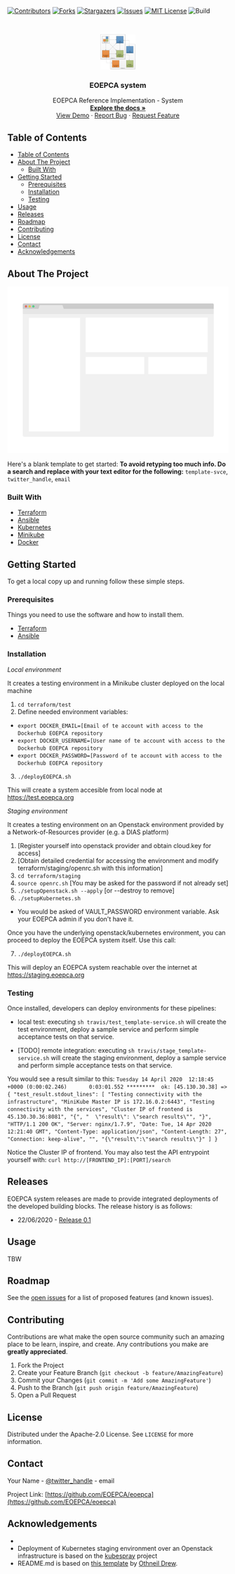 <!--
*** 
*** To avoid retyping too much info. Do a search and replace for the following:
*** template-svce, twitter_handle, email
-->

<!-- PROJECT SHIELDS -->
<!--
*** See the bottom of this document for the declaration of the reference variables
*** for contributors-url, forks-url, etc. This is an optional, concise syntax you may use.
*** https://www.markdownguide.org/basic-syntax/#reference-style-links
-->
[![Contributors][contributors-shield]][contributors-url]
[![Forks][forks-shield]][forks-url]
[![Stargazers][stars-shield]][stars-url]
[![Issues][issues-shield]][issues-url]
[![MIT License][license-shield]][license-url]
![Build][build-shield]

<!-- PROJECT LOGO -->
<br />
<p align="center">
  <a href="https://github.com/EOEPCA/eoepca">
    <img src="images/logo.png" alt="Logo" width="80" height="80">
  </a>

  <h3 align="center">EOEPCA system</h3>

  <p align="center">
    EOEPCA Reference Implementation - System
    <br />
    <a href="https://github.com/EOEPCA/eoepca"><strong>Explore the docs »</strong></a>
    <br />
    <a href="https://github.com/EOEPCA/eoepca">View Demo</a>
    ·
    <a href="https://github.com/EOEPCA/eoepca/issues">Report Bug</a>
    ·
    <a href="https://github.com/EOEPCA/eoepca/issues">Request Feature</a>
  </p>
</p>



<!-- TABLE OF CONTENTS -->
## Table of Contents

- [Table of Contents](#table-of-contents)
- [About The Project](#about-the-project)
  - [Built With](#built-with)
- [Getting Started](#getting-started)
  - [Prerequisites](#prerequisites)
  - [Installation](#installation)
  - [Testing](#testing)
- [Usage](#usage)
- [Releases](#releases)
- [Roadmap](#roadmap)
- [Contributing](#contributing)
- [License](#license)
- [Contact](#contact)
- [Acknowledgements](#acknowledgements)



<!-- ABOUT THE PROJECT -->
## About The Project

[![Product Name Screen Shot][product-screenshot]](https://example.com)

Here's a blank template to get started:
**To avoid retyping too much info. Do a search and replace with your text editor for the following:**
`template-svce`, `twitter_handle`, `email`

### Built With

* [Terraform](https://terraform.io/)
* [Ansible](https://ansible.com)
* [Kubernetes](https://kubernetes.io)
* [Minikube](https://github.com/kubernetes/minikube)
* [Docker](https://docker.com)

<!-- GETTING STARTED -->
## Getting Started

To get a local copy up and running follow these simple steps.

### Prerequisites

Things you need to use the software and how to install them.
* [Terraform](https://terraform.io/) 
* [Ansible](https://docs.ansible.com/ansible/latest/installation_guide/intro_installation.html)

### Installation

*Local environment*

It creates a testing environment in a Minikube cluster deployed on the local machine  
1. `cd terraform/test`
2. Define needed environment variables:
- `export DOCKER_EMAIL=[Email of te account with access to the Dockerhub EOEPCA repository`
- `export DOCKER_USERNAME=[User name of te account with access to the Dockerhub EOEPCA repository`
- `export DOCKER_PASSWORD=[Password of te account with access to the Dockerhub EOEPCA repository`
3. `./deployEOEPCA.sh`

This will create a system accesible from local node at https://test.eoepca.org


*Staging environment*

It creates a testing environment on an Openstack environment provided by a Network-of-Resources provider (e.g. a DIAS platform)
1. [Register yourself into openstack provider and obtain cloud.key for access]
2. [Obtain detailed credential for accessing the environment and modify terraform/staging/openrc.sh with this information]
3. `cd terraform/staging`
4. `source openrc.sh` [You may be asked for the password if not already set]
5. `./setupOpenstack.sh --apply` [or --destroy to remove]
6. `./setupKubernetes.sh`
- You would be asked of VAULT_PASSWORD environment variable. Ask your EOEPCA admin if you don't have it.

Once you have the underlying openstack/kubernetes environment, you can proceed to deploy the EOEPCA system itself. Use this call:

7. `./deployEOEPCA.sh`

This will deploy an EOEPCA system reachable over the internet at https://staging.eoepca.org

### Testing

Once installed, developers can deploy environments for these pipelines:
- local test: executing `sh travis/test_template-service.sh` will create the test environment, deploy a sample service and perform simple acceptance tests on that service.

- [TODO] remote integration: executing `sh travis/stage_template-service.sh` will create the staging environment, deploy a sample service and perform simple acceptance tests on that service.

You would see a result similar to this:
`Tuesday 14 April 2020  12:18:45 +0000 (0:00:02.246)       0:03:01.552 ********* 
ok: [45.130.30.38] => {
  "test_result.stdout_lines": [
    "Testing connectivity with the infrastructure",
    "MiniKube Master IP is 172.16.0.2:6443",
    "Testing connectivity with the services",
    "Cluster IP of frontend is 45.130.30.36:8081",
    "{",
      "  \"result\": \"search results\"",
    "}",
    "HTTP/1.1 200 OK",
    "Server: nginx/1.7.9",
    "Date: Tue, 14 Apr 2020 12:21:40 GMT",
    "Content-Type: application/json",
    "Content-Length: 27",
    "Connection: keep-alive",
    "",
    "{\"result\":\"search results\"}"
  ]
}`

Notice the Cluster IP of frontend. You may also test the API entrypoint yourself with:
  `curl http://[FRONTEND_IP]:[PORT]/search`
 

<!-- Releases -->
## Releases

EOEPCA system releases are made to provide integrated deployments of the developed building blocks. The release history is as follows:

* 22/06/2020 - [Release 0.1](release-notes/release-0.1.md)


<!-- USAGE EXAMPLES -->
## Usage

TBW

<!-- ROADMAP -->
## Roadmap

See the [open issues](https://github.com/EOEPCA/eoepca/issues) for a list of proposed features (and known issues).



<!-- CONTRIBUTING -->
## Contributing

Contributions are what make the open source community such an amazing place to be learn, inspire, and create. Any contributions you make are **greatly appreciated**.

1. Fork the Project
2. Create your Feature Branch (`git checkout -b feature/AmazingFeature`)
3. Commit your Changes (`git commit -m 'Add some AmazingFeature'`)
4. Push to the Branch (`git push origin feature/AmazingFeature`)
5. Open a Pull Request



<!-- LICENSE -->
## License

Distributed under the Apache-2.0 License. See `LICENSE` for more information.



<!-- CONTACT -->
## Contact

Your Name - [@twitter_handle](https://twitter.com/twitter_handle) - email

Project Link: [https://github.com/EOEPCA/eoepca](https://github.com/EOEPCA/eoepca)



<!-- ACKNOWLEDGEMENTS -->
## Acknowledgements

* []()
* Deployment of Kubernetes staging environment over an Openstack infrastructure is based on the [kubespray](https://github.com/kubernetes-sigs/kubespray) project
* README.md is based on [this template](https://github.com/othneildrew/Best-README-Template) by [Othneil Drew](https://github.com/othneildrew).



<!-- MARKDOWN LINKS & IMAGES -->
<!-- https://www.markdownguide.org/basic-syntax/#reference-style-links -->
[contributors-shield]: https://img.shields.io/github/contributors/EOEPCA/eoepca.svg?style=flat-square
[contributors-url]: https://github.com/EOEPCA/eoepca/graphs/contributors
[forks-shield]: https://img.shields.io/github/forks/EOEPCA/eoepca.svg?style=flat-square
[forks-url]: https://github.com/EOEPCA/eoepca/network/members
[stars-shield]: https://img.shields.io/github/stars/EOEPCA/eoepca.svg?style=flat-square
[stars-url]: https://github.com/EOEPCA/eoepca/stargazers
[issues-shield]: https://img.shields.io/github/issues/EOEPCA/eoepca.svg?style=flat-square
[issues-url]: https://github.com/EOEPCA/eoepca/issues
[license-shield]: https://img.shields.io/github/license/EOEPCA/eoepca.svg?style=flat-square
[license-url]: https://github.com/EOEPCA/eoepca/blob/master/LICENSE
[build-shield]: https://www.travis-ci.com/EOEPCA/eoepca.svg?branch=master
[product-screenshot]: images/screenshot.png
